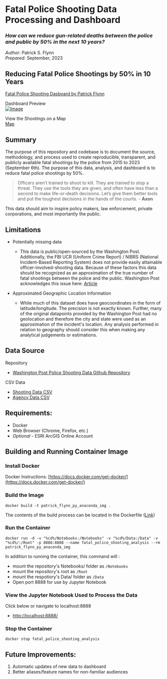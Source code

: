 # Fatal Police Shooting Data Processing and Dashboard
### *How can we reduce gun-related deaths between the police and public by 50% in the next 10 years?* ###

*Author*: Patrick S. Flynn  
*Prepared:* September, 2023

## Reducing Fatal Police Shootings by 50% in 10 Years
[Fatal Police Shooting Dasboard by Patrick Flynn](https://patrickflynngis.maps.arcgis.com/apps/dashboards/ffc402a7bd2b4a7fb9c0305da4a362a8)

Dashboard Preview  
[![Image](https://patrickflynngis.maps.arcgis.com/sharing/rest/content/items/ffc402a7bd2b4a7fb9c0305da4a362a8/info/thumbnail/thumbnail1694996440922.png)](https://patrickflynngis.maps.arcgis.com/apps/dashboards/ffc402a7bd2b4a7fb9c0305da4a362a8)

View the Shootings on a Map  
[Map](https://patrickflynngis.maps.arcgis.com/apps/mapviewer/index.html?webmap=496b36de78694c7d86dfd0d9c25206e9)

## Summary
The purpose of this repository and codebase is to document the source, methodology, and process used to create reproducible, transparent, and publicly available fatal shootings by the police from 2015 to 2023 (September 6th). The purpose of this data, analysis, and dashboard is to reduce fatal police shootings by 50%. 

> Officers aren’t trained to shoot to kill. They are trained to stop a threat. They use the tools they are given, and often have less than a second to make life-or-death decisions. Let’s give them better tools and put the toughest decisions in the hands of the courts.  - **Axon**

This data should aim to inspire policy makers, law enforcement, private corporations, and most importantly the public.


## Limitations
- Potentially missing data
    - This data is public/open-sourced by the Washington Post.  Additionally, the FBI UCR (Uniform Crime Report) / NIBRS (National Incident-Based Reporting System) does not provide easily attainable officer-involved-shooting data. Because of these factors this data should be recognized as an approximation of the true number of fatal shootings between the police and the public. Washington Post acknowledges this issue here: [Article](https://www.washingtonpost.com/investigations/interactive/2022/fatal-police-shootings-unreported/?itid=lk_inline_enhanced-template) 

- Approximated Geographic Location Information
    - While much of this dataset does have geocoordinates in the form of latitude/longitude. The precision is not exactly known. Further, many of the original datapoints provided by the Washington Post had no geolocation and therefore the city and state were used as an approximation of the incident's location. Any analysis performed in relation to geography should consider this when making any analytical judgements or estimations.

## Data Source
Repository
- [Washington Post Police Shooting Data Github Repository](https://github.com/washingtonpost/data-police-shootings/)  

CSV Data
- [Shooting Data CSV](https://github.com/washingtonpost/data-police-shootings/blob/master/v2/fatal-police-shootings-data.csv)
- [Agency Data CSV](https://github.com/washingtonpost/data-police-shootings/blob/master/v2/fatal-police-shootings-agencies.csv)

## Requirements:
- Docker
- Web Browser (Chrome, Firefox, etc.)
- *Optional* - ESRI ArcGIS Online Account

## Building and Running Container Image

### Install Docker
Docker Instructions: [https://docs.docker.com/get-docker/](https://docs.docker.com/get-docker/)

### Build the Image  
```
docker build -t patrick_flynn_py_anaconda_img .
```
The contents of the build process can be located in the Dockerfile ([Link](https://github.com/PatrickFlynn/fatal_police_shooting_analysis/blob/main/Dockerfile))

### Run the Container
```
docker run -d -v "%cd%/Notebooks:/Notebooks" -v "%cd%/Data:/Data" -v "%cd%/:/Root" -p 8888:8888 --name fatal_police_shooting_analysis --rm patrick_flynn_py_anaconda_img
```
In addition to running the container, this command will :
- mount the repository's Notebooks/ folder as `/Notebooks`
- mount the repository's root as `/Root`
- mount the respotiory's Data/ folder as `/Data`
- Open port 8888 for use by Jupyter Notebook

### View the Jupyter Notebook Used to Process the Data
Click below or navigate to localhost:8888  
- [http://localhost:8888/](http://localhost:8888/)

### Stop the Container
```
docker stop fatal_police_shooting_analysis
```

## Future Improvements:
1. Automatic updates of new data to dashboard
2. Better aliases/feature names for non-familiar audiences